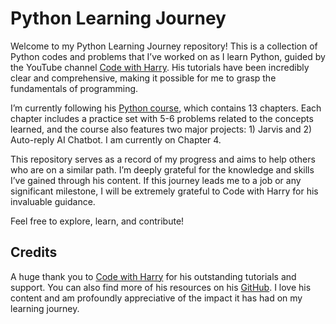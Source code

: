 # Python Learning Journey

Welcome to my Python Learning Journey repository! This is a collection of Python codes and problems that I’ve worked on as I learn Python, guided by the YouTube channel [Code with Harry](https://www.youtube.com/@CodeWithHarry). His tutorials have been incredibly clear and comprehensive, making it possible for me to grasp the fundamentals of programming.

I’m currently following his [Python course](https://www.youtube.com/watch?v=UrsmFxEIp5k), which contains 13 chapters. Each chapter includes a practice set with 5-6 problems related to the concepts learned, and the course also features two major projects: 1) Jarvis and 2) Auto-reply AI Chatbot. I am currently on Chapter 4.

This repository serves as a record of my progress and aims to help others who are on a similar path. I’m deeply grateful for the knowledge and skills I’ve gained through his content. If this journey leads me to a job or any significant milestone, I will be extremely grateful to Code with Harry for his invaluable guidance.

Feel free to explore, learn, and contribute!

## Credits

A huge thank you to [Code with Harry](https://www.youtube.com/@CodeWithHarry) for his outstanding tutorials and support. You can also find more of his resources on his [GitHub](https://github.com/CodeWithHarry). I love his content and am profoundly appreciative of the impact it has had on my learning journey.
